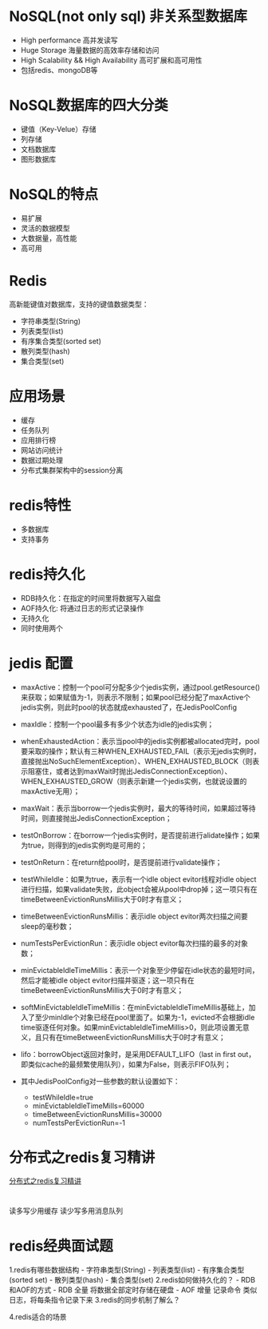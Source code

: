 # NoSQL(not only sql) 非关系型数据库
- High performance 高并发读写
- Huge Storage 海量数据的高效率存储和访问
- High Scalability && High Availability 高可扩展和高可用性
- 包括redis、mongoDB等

# NoSQL数据库的四大分类
- 键值（Key-Velue）存储
- 列存储
- 文档数据库
- 图形数据库

# NoSQL的特点
- 易扩展
- 灵活的数据模型
- 大数据量，高性能
- 高可用

# Redis
 高新能键值对数据库，支持的键值数据类型：
 - 字符串类型(String)
 - 列表类型(list)
 - 有序集合类型(sorted set)
 - 散列类型(hash)
 - 集合类型(set)
 
 # 应用场景
 - 缓存
 - 任务队列
 - 应用排行榜
 - 网站访问统计
 - 数据过期处理
 - 分布式集群架构中的session分离
 
 # redis特性
 - 多数据库
 - 支持事务
 
 # redis持久化
 - RDB持久化：在指定的时间里将数据写入磁盘
 - AOF持久化: 将通过日志的形式记录操作
 - 无持久化
 - 同时使用两个 
 
 # jedis 配置
 - maxActive：控制一个pool可分配多少个jedis实例，通过pool.getResource()来获取；如果赋值为-1，则表示不限制；如果pool已经分配了maxActive个jedis实例，则此时pool的状态就成exhausted了，在JedisPoolConfig
 - maxIdle：控制一个pool最多有多少个状态为idle的jedis实例；
 - whenExhaustedAction：表示当pool中的jedis实例都被allocated完时，pool要采取的操作；默认有三种WHEN_EXHAUSTED_FAIL（表示无jedis实例时，直接抛出NoSuchElementException）、WHEN_EXHAUSTED_BLOCK（则表示阻塞住，或者达到maxWait时抛出JedisConnectionException）、WHEN_EXHAUSTED_GROW（则表示新建一个jedis实例，也就说设置的maxActive无用）；
 - maxWait：表示当borrow一个jedis实例时，最大的等待时间，如果超过等待时间，则直接抛出JedisConnectionException；
 - testOnBorrow：在borrow一个jedis实例时，是否提前进行alidate操作；如果为true，则得到的jedis实例均是可用的；
 - testOnReturn：在return给pool时，是否提前进行validate操作；
 - testWhileIdle：如果为true，表示有一个idle object evitor线程对idle object进行扫描，如果validate失败，此object会被从pool中drop掉；这一项只有在timeBetweenEvictionRunsMillis大于0时才有意义；
 - timeBetweenEvictionRunsMillis：表示idle object evitor两次扫描之间要sleep的毫秒数；
 - numTestsPerEvictionRun：表示idle object evitor每次扫描的最多的对象数；
 - minEvictableIdleTimeMillis：表示一个对象至少停留在idle状态的最短时间，然后才能被idle object evitor扫描并驱逐；这一项只有在timeBetweenEvictionRunsMillis大于0时才有意义；
 - softMinEvictableIdleTimeMillis：在minEvictableIdleTimeMillis基础上，加入了至少minIdle个对象已经在pool里面了。如果为-1，evicted不会根据idle time驱逐任何对象。如果minEvictableIdleTimeMillis>0，则此项设置无意义，且只有在timeBetweenEvictionRunsMillis大于0时才有意义；
 - lifo：borrowObject返回对象时，是采用DEFAULT_LIFO（last in first out，即类似cache的最频繁使用队列），如果为False，则表示FIFO队列；
 
 - 其中JedisPoolConfig对一些参数的默认设置如下：
    - testWhileIdle=true
    - minEvictableIdleTimeMills=60000
    - timeBetweenEvictionRunsMillis=30000
    - numTestsPerEvictionRun=-1
    
 # 分布式之redis复习精讲
 [分布式之redis复习精讲](https://www.cnblogs.com/rjzheng/p/9096228.html)
 
 # 
 读多写少用缓存
 读少写多用消息队列
 
 # redis经典面试题
 1.redis有哪些数据结构
     - 字符串类型(String)
     - 列表类型(list)
     - 有序集合类型(sorted set)
     - 散列类型(hash)
     - 集合类型(set)
 2.redis如何做持久化的？
     - RDB和AOF的方式
        - RDB 全量 将数据全部定时存储在硬盘
        - AOF 增量 记录命令 类似日志，将每条指令记录下来
 3.redis的同步机制了解么？
 
 4.redis适合的场景
 
 